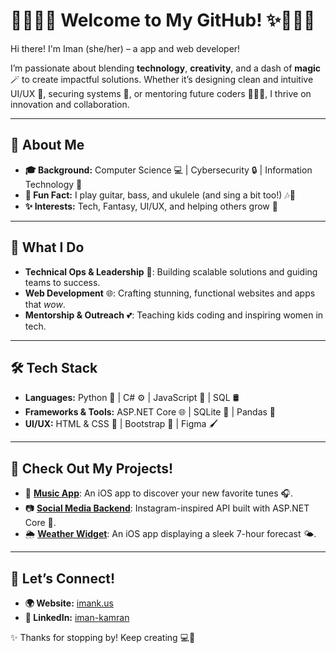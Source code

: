 # 👩🏽‍💻✨ Welcome to My GitHub! ✨👩🏽‍💻

Hi there! I'm Iman (she/her) – a app and web developer!  

I’m passionate about blending **technology**, **creativity**, and a dash of **magic** 🪄 to create impactful solutions. Whether it’s designing clean and intuitive UI/UX 🎨, securing systems 🔐, or mentoring future coders 👩🏽‍🏫, I thrive on innovation and collaboration.  

---

## 🌟 **About Me**  
- **🎓 Background:** Computer Science 💻 | Cybersecurity 🔒 | Information Technology 📡  
- **🎸 Fun Fact:** I play guitar, bass, and ukulele (and sing a bit too!) 🎶🎤  
- **✨ Interests:** Tech, Fantasy, UI/UX, and helping others grow 🌱  

---

## 💼 **What I Do**  
- **Technical Ops & Leadership** 🧩: Building scalable solutions and guiding teams to success.  
- **Web Development** 🌐: Crafting stunning, functional websites and apps that *wow*.  
- **Mentorship & Outreach** 💕: Teaching kids coding and inspiring women in tech.  

---

## 🛠️ **Tech Stack**  
- **Languages:** Python 🐍 | C# ⚙️ | JavaScript 🌟 | SQL 🛢️  
- **Frameworks & Tools:** ASP.NET Core 🌐 | SQLite 📂 | Pandas 🐼  
- **UI/UX:** HTML & CSS 🌸 | Bootstrap 🌈 | Figma 🖌️  

---

## 📌 **Check Out My Projects!**  
- 🎵 **[Music App](#)**: An iOS app to discover your new favorite tunes 🎧.  
- 📷 **[Social Media Backend](#)**: Instagram-inspired API built with ASP.NET Core 📸.  
- 🌦️ **[Weather Widget](#)**: An iOS app displaying a sleek 7-hour forecast 🌤️.  

---

## 🌻 **Let’s Connect!**  
- **🌍 Website:** [imank.us](https://www.imank.us)  
- **💼 LinkedIn:** [iman-kamran](https://www.linkedin.com/in/iman-kamran/)  

✨ Thanks for stopping by! Keep creating 💻💖
